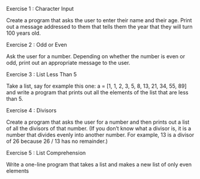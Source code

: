 Exercise 1 : Character Input

Create a program that asks the user to enter their name and their age. Print out a message addressed to them that tells them the year that they will turn 100 years old.

Exercise 2 : Odd or Even

Ask the user for a number. Depending on whether the number is even or odd, print out an appropriate message to the user.

Exercise 3 : List Less Than 5

Take a list, say for example this one:
  a = [1, 1, 2, 3, 5, 8, 13, 21, 34, 55, 89]
and write a program that prints out all the elements of the list that are less than 5.

Exercise 4 : Divisors

Create a program that asks the user for a number and then prints out a list of all the divisors of that number. (If you don’t know what a divisor is, it is a number that divides evenly into another number. For example, 13 is a divisor of 26 because 26 / 13 has no remainder.)

Exercise 5 : List Comprehension

Write a one-line program that takes a list and makes a new list of only even elements
